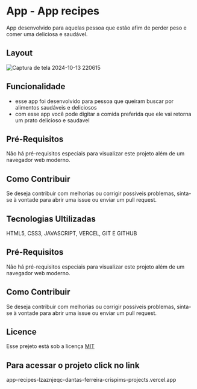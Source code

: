 

# App - App recipes

App desenvolvido para aquelas pessoa que estão afim de perder peso e comer uma deliciosa e saudável.
 
## Layout
![Captura de tela 2024-10-13 220615](https://github.com/user-attachments/assets/b0b280f4-6c64-48da-87e0-792ab3598d32)


## Funcionalidade
 - esse app foi desenvolvido para pessoa que queiram buscar por alimentos saudáveis e deliciosos
 - com esse app você pode digitar a comida preferida que ele vai retorna um prato delicioso e saudavel
## Pré-Requisitos
Não há pré-requisitos especiais para visualizar este projeto além de um navegador web moderno.

## Como Contribuir
Se deseja contribuir com melhorias ou corrigir possíveis problemas, sinta-se à vontade para abrir uma issue ou enviar um pull request.

## Tecnologias Ultilizadas

HTML5, CSS3, JAVASCRIPT, VERCEL, GIT E GITHUB


## Pré-Requisitos
Não há pré-requisitos especiais para visualizar este projeto além de um navegador web moderno.

## Como Contribuir
Se deseja contribuir com melhorias ou corrigir possíveis problemas, sinta-se à vontade para abrir uma issue ou enviar um pull request.



## Licence

Esse prejeto está sob a licença [MIT](https://choosealicense.com/licenses/mit/)

## Para acessar o projeto click no link
app-recipes-lzaznjeqc-dantas-ferreira-crispims-projects.vercel.app
